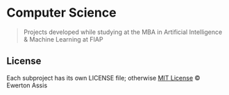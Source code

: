 # Computer Science

> Projects developed while studying at the MBA in Artificial Intelligence & Machine Learning at FIAP

## License

Each subproject has its own LICENSE file; otherwise
[MIT License](http://earaujoassis.mit-license.org/) &copy; Ewerton Assis
